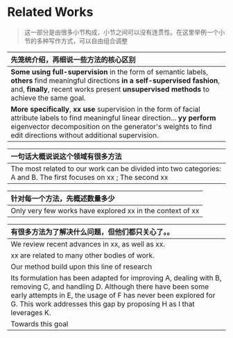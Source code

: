# Related Works

> 这一部分是由很多小节构成，小节之间可以没有连贯性。在这里举例一个小节的多种写作方式，可以自由组合调整



| 先笼统介绍，再细说一些方法的核心区别                         |
| :----------------------------------------------------------- |
| **Some using full-supervision** in the form of semantic labels, **others** find meaningful directions **in a self-supervised fashion**, and, **finally**, recent works present **unsupervised methods** to achieve the same goal. |
| **More specifically**, **xx use** supervision in the form of facial attribute labels to find meaningful linear direction... **yy perform** eigenvector decomposition on the generator's weights to find edit directions without additional supervision. |



| 一句话大概说说这个领域有很多方法                             |
| :----------------------------------------------------------- |
| The most related to our work can be divided into two categories: A and B. The first focuses on xx ; The second xx |



| 针对每一个方法，先概述数量多少                            |
| :-------------------------------------------------------- |
| Only very few works have explored xx in the context of xx |



| 有很多方法为了解决什么问题，但他们都只关心了。。             |
| :----------------------------------------------------------- |
| We review recent advances in xx, as well as xx.              |
| xx are related to many other bodies of work.                 |
| Our method build upon this line of research                  |
| Its formulation has been adapted for improving A, dealing with B, removing C, and handling D. Although there have been some early attempts in E, the usage of F has never been explored for G. This work addresses this gap by proposing H as I that leverages K. |
| Towards this goal                                            |



